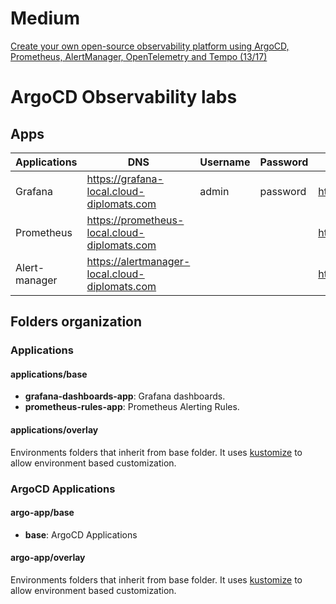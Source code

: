 # Medium

[Create your own open-source observability platform using ArgoCD, Prometheus, AlertManager, OpenTelemetry and Tempo (13/17)](https://medium.com/itnext/create-your-own-open-source-observability-platform-using-argocd-prometheus-alertmanager-a17cfb74bfcf?source=user_profile---------2----------------------------)

# ArgoCD Observability labs

## Apps

| Applications  | DNS | Username  | Password | Links |
| ------------- | ------------- | ------------- | ------------- | ------------- |
| Grafana | <https://grafana-local.cloud-diplomats.com> | admin | password | <https://grafana.com/grafana/> |
| Prometheus | <https://prometheus-local.cloud-diplomats.com> | | | <https://prometheus.io> |
| Alert-manager | <https://alertmanager-local.cloud-diplomats.com> | | | <https://prometheus.io/docs/alerting/latest/alertmanager> |

## Folders organization

### Applications

#### applications/base

- **grafana-dashboards-app**: Grafana dashboards.
- **prometheus-rules-app**: Prometheus Alerting Rules.

#### applications/overlay

Environments folders that inherit from base folder. It uses [kustomize](https://github.com/kubernetes-sigs/kustomize) to allow environment based customization.

### ArgoCD Applications

#### argo-app/base

- **base**: ArgoCD Applications

#### argo-app/overlay

Environments folders that inherit from base folder. It uses [kustomize](https://github.com/kubernetes-sigs/kustomize) to allow environment based customization.
